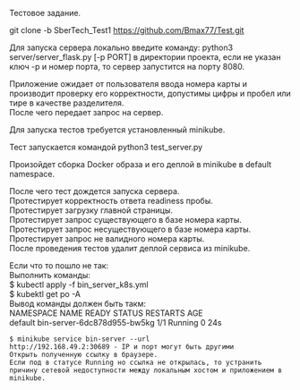 Тестовое задание.  

git clone -b SberTech_Test1 <remote-repo-url> https://github.com/Bmax77/Test.git  

Для запуска сервера локально введите команду: python3 server/server_flask.py [-p PORT] в директории проекта, если не указан ключ -p и номер порта, то сервер запустится на порту 8080.

Приложение ожидает от пользователя ввода номера карты и производит проверку его корректности, допустимы цифры и пробел или тире в качестве разделителя.  
После чего передает запрос на сервер.


Для запуска тестов требуется установленный minikube.

Тест запускается командой python3 test_server.py

Произойдет сборка Docker образа и его деплой в minikube в default namespace.

После чего тест дождется запуска сервера.  
Протестирует корректность ответа readiness пробы.  
Протестирует загрузку главной страницы.  
Протестирует запрос существующего в базе номера карты.  
Протестирует запрос несуществующего в базе номера карты.  
Протестирует запрос не валидного номера карты.  
После проведения тестов удалит деплой сервиса из minikube.  

Если что то пошло не так:  
Выполнить команды:  
    $ kubectl apply -f bin_server_k8s.yml  
    $ kubektl get po -A  
    Вывод команды должен быть такм:  
        NAMESPACE     NAME                               READY   STATUS    RESTARTS       AGE  
        default       bin-server-6dc878d955-bw5kg        1/1     Running   0              24s  

    $ minikube service bin-server --url  
    http://192.168.49.2:30689 - IP и порт могут быть другими  
    Открыть полученную ссылку в браузере.  
    Если под в статусе Running но ссылка не открылась, то устранить причину сетевой недоступности между локальным хостом и приложением в minikube.

